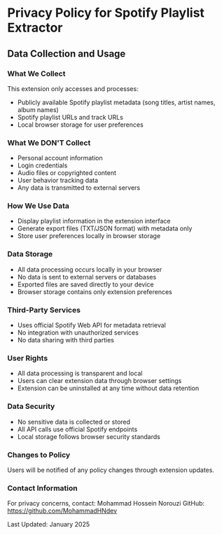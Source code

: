 # Privacy Policy for Spotify Playlist Extractor

## Data Collection and Usage

### What We Collect
This extension only accesses and processes:
- Publicly available Spotify playlist metadata (song titles, artist names, album names)
- Spotify playlist URLs and track URLs
- Local browser storage for user preferences

### What We DON'T Collect
- Personal account information
- Login credentials
- Audio files or copyrighted content
- User behavior tracking data
- Any data is transmitted to external servers

### How We Use Data
- Display playlist information in the extension interface
- Generate export files (TXT/JSON format) with metadata only
- Store user preferences locally in browser storage

### Data Storage
- All data processing occurs locally in your browser
- No data is sent to external servers or databases
- Exported files are saved directly to your device
- Browser storage contains only extension preferences

### Third-Party Services
- Uses official Spotify Web API for metadata retrieval
- No integration with unauthorized services
- No data sharing with third parties

### User Rights
- All data processing is transparent and local
- Users can clear extension data through browser settings
- Extension can be uninstalled at any time without data retention

### Data Security
- No sensitive data is collected or stored
- All API calls use official Spotify endpoints
- Local storage follows browser security standards

### Changes to Policy
Users will be notified of any policy changes through extension updates.

### Contact Information
For privacy concerns, contact: Mohammad Hossein Norouzi
GitHub: https://github.com/MohammadHNdev

Last Updated: January 2025
